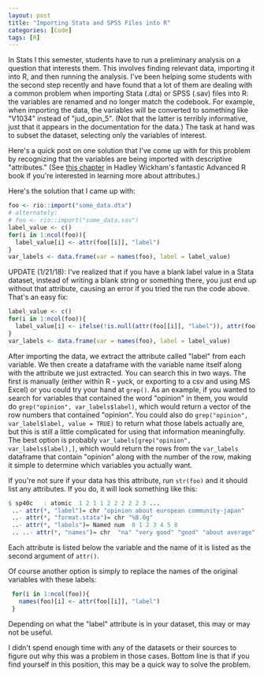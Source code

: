 ```yaml
---
layout: post
title: "Importing Stata and SPSS Files into R"
categories: [Code]
tags: [R]
---
```

In Stats I this semester, students have to run a preliminary analysis on a question that interests them. This involves finding relevant data, importing it into R, and then running the analysis. I've been helping some students with the second step recently and have found that a lot of them are dealing with a common problem when importing Stata (.dta) or SPSS (.sav) files into R: the variables are renamed and no longer match the codebook. For example, when importing the data, the variables will be converted to something like "V1034" instead of "jud_opin_5". (Not that the latter is terribly informative, just that it appears in the documentation for the data.) The task at hand was to subset the dataset, selecting only the variables of interest.

Here's a quick post on one solution that I've come up with for this problem by recognizing that the variables are being imported with descriptive "attributes." (See [this chapter](http://adv-r.had.co.nz/Data-structures.html) in Hadley Wickham's fantastic Advanced R book if you're interested in learning more about attributes.)

Here's the solution that I came up with:

```r
foo <- rio::import("some_data.dta")
# alternately:
# foo <- rio::import("some_data.sav")
label_value <- c()
for(i in 1:ncol(foo)){
  label_value[i] <- attr(foo[[i]], "label")
}
var_labels <- data.frame(var = names(foo), label = label_value)
```

UPDATE (1/21/18): I've realized that if you have a blank label value in a Stata dataset, instead of writing a blank string or something there, you just end up without that attribute, causing an error if you tried the run the code above. That's an easy fix:

```r
label_value <- c()
for(i in 1:ncol(foo)){
  label_value[i] <- ifelse(!is.null(attr(foo[[i]], "label")), attr(foo[[i]], "label"), NA)
}
var_labels <- data.frame(var = names(foo), label = label_value)
```

After importing the data, we extract the attribute called "label" from each variable. We then create a dataframe with the variable name itself along with the attribute we just extracted. You can search this in two ways. The first is manually (either within R - yuck, or exporting to a csv and using MS Excel) or you could try your hand at `grep()`. As an example, if you wanted to search for variables that contained the word "opinion" in them, you would do `grep("opinion", var_labels$label)`, which would return a vector of the row numbers that contained "opinion". You could also do `grep("opinion", var_label$label, value = TRUE)` to return what those labels actually are, but this is still a little complicated for using that information meaningfully. The best option is probably `var_labels[grep("opinion", var_labels$label),]`, which would return the rows from the `var_labels` dataframe that contain "opinion" along with the number of the row, making it simple to determine which variables you actually want.

If you're not sure if your data has this attribute, run `str(foo)` and it should list any attributes. If you do, it will look something like this:

```r
$ sp40c   : atomic  1 2 1 1 2 2 2 2 2 3 ...
 ..- attr(*, "label")= chr "opinion about european community-japan"
 ..- attr(*, "format.stata")= chr "%8.0g"
 ..- attr(*, "labels")= Named num  0 1 2 3 4 5 8
 .. ..- attr(*, "names")= chr  "na" "very good" "good" "about average" ...
```

 Each attribute is listed below the variable and the name of it is listed as the second argument of `attr()`.

 Of course another option is simply to replace the names of the original variables with these labels:

```r
 for(i in 1:ncol(foo)){
   names(foo)[i] <- attr(foo[[i]], "label")
 }
```

 Depending on what the "label" attribute is in your dataset, this may or may not be useful.

I didn't spend enough time with any of the datasets or their sources to figure out why this was a problem in those cases. Bottom line is that if you find yourself in this position, this may be a quick way to solve the problem.
